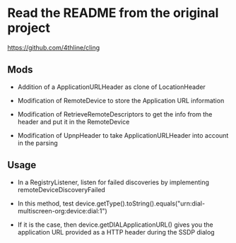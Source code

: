 Read the README from the original project
=========================================

https://github.com/4thline/cling

Mods
---------------------

* Addition of a ApplicationURLHeader as clone of LocationHeader

* Modification of RemoteDevice to store the Application URL information

* Modification of RetrieveRemoteDescriptors to get the info from the header and put it in the RemoteDevice

* Modification of UpnpHeader to take ApplicationURLHeader into account in the parsing

Usage
---------------------

* In a RegistryListener, listen for failed discoveries by implementing remoteDeviceDiscoveryFailed

* In this method, test device.getType().toString().equals("urn:dial-multiscreen-org:device:dial:1")

* If it is the case, then device.getDIALApplicationURL() gives you the application URL provided as a HTTP header during the SSDP dialog

